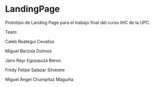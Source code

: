 # LandingPage
Prototipo de Landing Page para el trabajo final del curso IHC de la UPC.

Team:

Caleb Reategui Cevallos

Miguel Barzola Dolmos

Jairo Rayr Egusquiza Beron

Fredy Felipe Salazar Silvestre

Miguel Ángel Chumpitaz Maguiña

